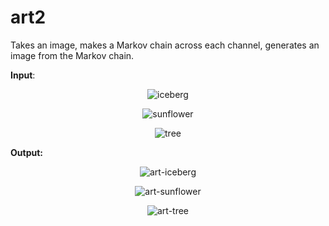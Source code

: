 # art2
Takes an image, makes a Markov chain across each channel, generates an image from the Markov chain.

**Input**:

<p align="center">
  <img src="https://github.com/bentrevett/art2/blob/master/iceberg.jpg" alt="iceberg"/>
</p>

<p align="center">
  <img src="https://github.com/bentrevett/art2/blob/master/sunflower.jpg" alt="sunflower"/>
</p>

<p align="center">
  <img src="https://github.com/bentrevett/art2/blob/master/tree.jpg" alt="tree"/>
</p>

**Output:**

<p align="center">
  <img src="https://github.com/bentrevett/art2/blob/master/art-iceberg.png" alt="art-iceberg"/>
</p>

<p align="center">
  <img src="https://github.com/bentrevett/art2/blob/master/art-sunflower.png" alt="art-sunflower"/>
</p>

<p align="center">
  <img src="https://github.com/bentrevett/art2/blob/master/art-tree.png" alt="art-tree"/>
</p>
